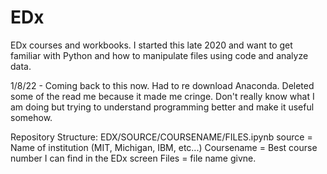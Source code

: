 # EDx
EDx courses and workbooks. I started this late 2020 and want to get familiar with Python and how to manipulate files using code and analyze data.

1/8/22 - Coming back to this now. Had to re download Anaconda. Deleted some of the read me because it made me cringe. Don't really know what I am doing but trying to understand programming better and make it useful somehow.

Repository Structure:
EDX/SOURCE/COURSENAME/FILES.ipynb
  source = Name of institution (MIT, Michigan, IBM, etc...)
  Coursename = Best course number I can find in the EDx screen
  Files = file name givne.
